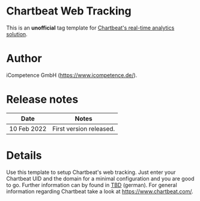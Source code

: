 # Chartbeat Web Tracking

This is an **unofficial** tag template for [Chartbeat's real-time analytics solution](https://chartbeat.com/).

# Author

iCompetence GmbH (https://www.icompetence.de/).

# Release notes

| Date        | Notes                   |
| ----------- | ----------------------- |
| 10 Feb 2022 | First version released. |

# Details

Use this template to setup Chartbeat's web tracking. Just enter your Chartbeat
UID and the domain for a minimal configuration and you are good to go. Further
information can by found in [TBD](https://www.icompetence.de/) (german). For
general information regarding Chartbeat take a look at https://www.chartbeat.com/.
